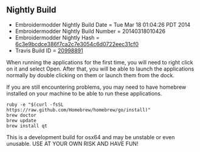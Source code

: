
Nightly Build
------------------------------

* Embroidermodder Nightly Build Date = Tue Mar 18 01:04:26 PDT 2014
* Embroidermodder Nightly Build Number = 20140318010426
* Embroidermodder Nightly Hash = [6c3e9bcdce386f7ca2c7e3054c6d0722eec31cf0](https://github.com/Embroidermodder/Embroidermodder/commit/6c3e9bcdce386f7ca2c7e3054c6d0722eec31cf0)
* Travis Build ID = [20998891](https://travis-ci.org/Embroidermodder/Embroidermodder/builds/20998891)

When running the applications for the first time, you will need to right click on it and select Open.
After that, you will be able to launch the applications normally by double clicking on them or launch them from the dock.

If you are still encountering problems, you may need to have homebrew installed on your machine to be able to run these applications.
```
ruby -e "$(curl -fsSL https://raw.github.com/Homebrew/homebrew/go/install)"
brew doctor
brew update
brew install qt
```

This is a development build for osx64 and may be unstable or even unusable.
USE AT YOUR OWN RISK AND HAVE FUN!

